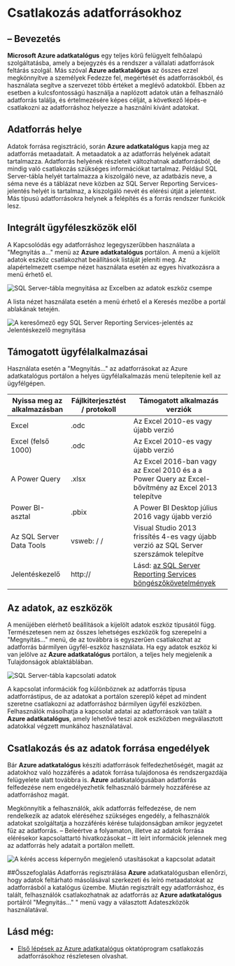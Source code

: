 <properties
   pageTitle="Csatlakozás adatforrásokhoz |} Microsoft Azure"
   description="Ennek a csatlakozás adatforrásokhoz Azure adatkatalógus kapcsolatban felmerült kiemelés cikk."
   services="data-catalog"
   documentationCenter=""
   authors="steelanddata"
   manager="NA"
   editor=""
   tags=""/>
<tags
   ms.service="data-catalog"
   ms.devlang="NA"
   ms.topic="article"
   ms.tgt_pltfrm="NA"
   ms.workload="data-catalog"
   ms.date="09/15/2016"
   ms.author="maroche"/>


# <a name="how-to-connect-to-data-sources"></a>Csatlakozás adatforrásokhoz

## <a name="introduction"></a>– Bevezetés
**Microsoft Azure adatkatalógus** egy teljes körű felügyelt felhőalapú szolgáltatásba, amely a bejegyzés és a rendszer a vállalati adatforrások feltárás szolgál. Más szóval **Azure adatkatalógus** az összes ezzel megkönnyítve a személyek Fedezze fel, megértését és adatforrásokból, és használata segítve a szervezet több értéket a meglévő adatokból. Ebben az esetben a kulcsfontosságú használja a naplózott adatok után a felhasználó adatforrás találja, és értelmezésére képes célját, a következő lépés-e csatlakozni az adatforráshoz helyezze a használni kívánt adatokat.

## <a name="data-source-locations"></a>Adatforrás helye
Adatok forrása regisztráció, során **Azure adatkatalógus** kapja meg az adatforrás metaadatait. A metaadatok a az adatforrás helyének adatait tartalmazza. Adatforrás helyének részleteit változhatnak adatforrásból, de mindig való csatlakozás szükséges információkat tartalmaz. Például SQL Server-tábla helyét tartalmazza a kiszolgáló neve, az adatbázis neve, a séma neve és a táblázat neve közben az SQL Server Reporting Services-jelentés helyét is tartalmaz, a kiszolgáló nevét és elérési útját a jelentést. Más típusú adatforrásokra helynek a felépítés és a forrás rendszer funkciók lesz.

## <a name="integrated-client-tools"></a>Integrált ügyféleszközök elől
A Kapcsolódás egy adatforráshoz legegyszerűbben használata a "Megnyitás a..." menü az **Azure adatkatalógus** portálon. A menü a kijelölt adatok eszköz csatlakozhat beállítások listáját jeleníti meg.
Az alapértelmezett csempe nézet használata esetén az egyes hivatkozásra a menü érhető el.

 ![SQL Server-tábla megnyitása az Excelben az adatok eszköz csempe](./media/data-catalog-how-to-connect/data-catalog-how-to-connect1.png)

A lista nézet használata esetén a menü érhető el a Keresés mezőbe a portál ablakának tetején.

 ![A keresőmező egy SQL Server Reporting Services-jelentés az Jelentéskezelő megnyitása](./media/data-catalog-how-to-connect/data-catalog-how-to-connect2.png)

## <a name="supported-client-applications"></a>Támogatott ügyfélalkalmazásai
Használata esetén a "Megnyitás..." az adatforrásokat az Azure adatkatalógus portálon a helyes ügyfélalkalmazás menü telepítenie kell az ügyfélgépen.

| Nyissa meg az alkalmazásban | Fájlkiterjesztést / protokoll | Támogatott alkalmazás verziók |
| --- | --- | --- |
| Excel | .odc | Az Excel 2010-es vagy újabb verzió |
| Excel (felső 1000) | .odc | Az Excel 2010-es vagy újabb verzió |
| A Power Query | .xlsx | Az Excel 2016-ban vagy az Excel 2010 és a a Power Query az Excel-bővítmény az Excel 2013 telepítve
| Power BI-asztal | .pbix | A Power BI Desktop július 2016 vagy újabb verzió |
| Az SQL Server Data Tools | vsweb: / / | Visual Studio 2013 frissítés 4-es vagy újabb verzió az SQL Server szerszámok telepítve |
| Jelentéskezelő | http:// | Lásd: [az SQL Server Reporting Services böngészőkövetelmények](https://technet.microsoft.com/en-us/library/ms156511.aspx) |

## <a name="your-data-your-tools"></a>Az adatok, az eszközök
A menüjében elérhető beállítások a kijelölt adatok eszköz típusától függ. Természetesen nem az összes lehetséges eszközök fog szerepelni a "Megnyitás..." menü, de az továbbra is egyszerűen csatlakozhat az adatforrás bármilyen ügyfél-eszköz használata. Ha egy adatok eszköz ki van jelölve az **Azure adatkatalógus** portálon, a teljes hely megjelenik a Tulajdonságok ablaktáblában.

 ![SQL Server-tábla kapcsolati adatok](./media/data-catalog-how-to-connect/data-catalog-how-to-connect3.png)

A kapcsolat információk fog különböznek az adatforrás típusa adatforrástípus, de az adatokat a portálon szereplő képet ad mindent szeretne csatlakozni az adatforráshoz bármilyen ügyfél eszközben. Felhasználók másolhatja a kapcsolat adatai az adatforrások van talált a **Azure adatkatalógus**, amely lehetővé teszi azok eszközben megválasztott adatokkal végzett munkához használatával.

## <a name="connecting-and-data-source-permissions"></a>Csatlakozás és az adatok forrása engedélyek
Bár **Azure adatkatalógus** készíti adatforrások felfedezhetőségét, magát az adatokhoz való hozzáférés a adatok forrása tulajdonosa és rendszergazdája felügyelete alatt továbbra is. **Azure** adatkatalógusában adatforrás felfedezése nem engedélyezhetik felhasználó bármely hozzáférése az adatforráshoz magát.

Megkönnyítik a felhasználók, akik adatforrás felfedezése, de nem rendelkezik az adatok eléréséhez szükséges engedély, a felhasználók adatokat szolgáltatja a hozzáférés kérése tulajdonságban amikor jegyzetet fűz az adatforrás. – Beleértve a folyamaton, illetve az adatok forrása elérésekor kapcsolattartó hivatkozásokat – itt leírt információk jelennek meg az adatforrás hely adatait a portálon mellett.

 ![A kérés access képernyőn megjelenő utasításokat a kapcsolat adatait](./media/data-catalog-how-to-connect/data-catalog-how-to-connect4.png)

##<a name="summary"></a>Összefoglalás
Adatforrás regisztrálása **Azure** adatkatalógusban ellenőrzi, hogy adatok feltárható másolásával szerkezeti és leíró metaadatokat az adatforrásból a katalógus üzembe. Miután regisztrált egy adatforráshoz, és talált, felhasználók csatlakozhatnak az adatforrás az **Azure adatkatalógus** portálról "Megnyitás..." " menü vagy a választott Adateszközök használatával.

## <a name="see-also"></a>Lásd még:
- [Első lépések az Azure adatkatalógus](data-catalog-get-started.md) oktatóprogram csatlakozás adatforrásokhoz részletesen olvashat.
